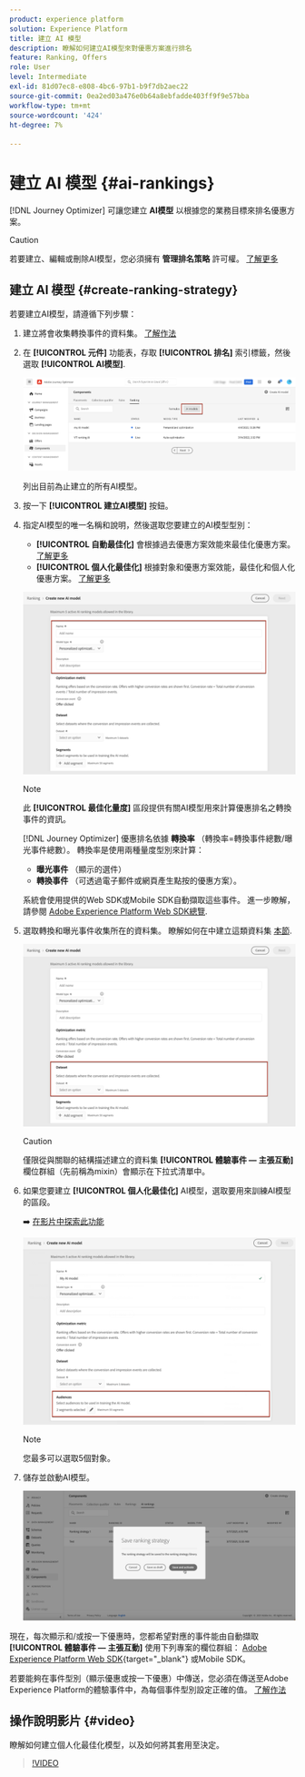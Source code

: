 ```yaml
---
product: experience platform
solution: Experience Platform
title: 建立 AI 模型
description: 瞭解如何建立AI模型來對優惠方案進行排名
feature: Ranking, Offers
role: User
level: Intermediate
exl-id: 81d07ec8-e808-4bc6-97b1-b9f7db2aec22
source-git-commit: 0ea2ed03a476e0b64a8ebfadde403ff9f9e57bba
workflow-type: tm+mt
source-wordcount: '424'
ht-degree: 7%

---
```


# 建立 AI 模型 {#ai-rankings}

[!DNL Journey Optimizer] 可讓您建立 **AI模型** 以根據您的業務目標來排名優惠方案。

>[!CAUTION]
>
>若要建立、編輯或刪除AI模型，您必須擁有 **管理排名策略** 許可權。 [了解更多](../../administration/high-low-permissions.md#manage-ranking-strategies)

## 建立 AI 模型 {#create-ranking-strategy}

若要建立AI模型，請遵循下列步驟：

1. 建立將會收集轉換事件的資料集。 [了解作法](../data-collection/create-dataset.md)

1. 在 **[!UICONTROL 元件]** 功能表，存取 **[!UICONTROL 排名]** 索引標籤，然後選取 **[!UICONTROL AI模型]**.

   ![](../assets/ai-ranking-list.png)

   列出目前為止建立的所有AI模型。

1. 按一下 **[!UICONTROL 建立AI模型]** 按鈕。

1. 指定AI模型的唯一名稱和說明，然後選取您要建立的AI模型型別：

   * **[!UICONTROL 自動最佳化]** 會根據過去優惠方案效能來最佳化優惠方案。 [了解更多](auto-optimization-model.md)
   * **[!UICONTROL 個人化最佳化]** 根據對象和優惠方案效能，最佳化和個人化優惠方案。 [了解更多](personalized-optimization-model.md)

   ![](../assets/ai-ranking-fields.png)

   >[!NOTE]
   >
   >此 **[!UICONTROL 最佳化量度]** 區段提供有關AI模型用來計算優惠排名之轉換事件的資訊。
   >
   >[!DNL Journey Optimizer] 優惠排名依據 **轉換率** （轉換率=轉換事件總數/曝光事件總數）。 轉換率是使用兩種量度型別來計算：
   >* **曝光事件** （顯示的選件）
   >* **轉換事件** （可透過電子郵件或網頁產生點按的優惠方案）。
   >
   >系統會使用提供的Web SDK或Mobile SDK自動擷取這些事件。 進一步瞭解，請參閱 [Adobe Experience Platform Web SDK總覽](https://experienceleague.adobe.com/docs/experience-platform/edge/home.html?lang=zh-Hant).

1. 選取轉換和曝光事件收集所在的資料集。 瞭解如何在中建立這類資料集 [本節](../data-collection/create-dataset.md). <!--This dataset needs to be associated with a schema that must have the **[!UICONTROL Proposition Interactions]** field group (previously known as mixin) associated with it.-->

   ![](../assets/ai-ranking-dataset-id.png)

   >[!CAUTION]
   >
   >僅限從與關聯的結構描述建立的資料集 **[!UICONTROL 體驗事件 — 主張互動]** 欄位群組（先前稱為mixin）會顯示在下拉式清單中。

1. 如果您要建立 **[!UICONTROL 個人化最佳化]** AI模型，選取要用來訓練AI模型的區段。

   ➡️ [在影片中探索此功能](#video)

   ![](../assets/ai-ranking-segments.png)

   >[!NOTE]
   >
   >您最多可以選取5個對象。

1. 儲存並啟動AI模型。

   ![](../assets/ai-ranking-save-activate.png)

<!--At this point, you must have:

* created the AI model,
* defined which type of event you want to capture - offer displayed (impression) and/or offer clicked (conversion),
* and in which dataset you want to collect the event data.-->

現在，每次顯示和/或按一下優惠時，您都希望對應的事件能由自動擷取 **[!UICONTROL 體驗事件 — 主張互動]** 使用下列專案的欄位群組： [Adobe Experience Platform Web SDK](https://experienceleague.adobe.com/docs/experience-platform/edge/web-sdk-faq.html#what-is-adobe-experience-platform-web-sdk%3F){target="_blank"} 或Mobile SDK。

若要能夠在事件型別（顯示優惠或按一下優惠）中傳送，您必須在傳送至Adobe Experience Platform的體驗事件中，為每個事件型別設定正確的值。 [了解作法](../data-collection/schema-requirement.md)

## 操作說明影片 {#video}

瞭解如何建立個人化最佳化模型，以及如何將其套用至決定。

>[!VIDEO](https://video.tv.adobe.com/v/3419954?quality=12)

